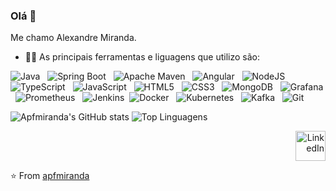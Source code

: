 ### Olá 👋

<!-- <img width="35%" align="right" alt="Github" src="https://cdn.dribbble.com/users/2459439/screenshots/5314041/gamerpeople1_3.gif" /> -->

Me chamo Alexandre Miranda.

- 👨‍💻 As principais ferramentas e liguagens que utilizo são:  

![Java](https://img.shields.io/badge/Java-007396?style=for-the-badge&logo=java&logoColor=white) &nbsp;
![Spring Boot](https://img.shields.io/badge/Spring_Boot-007396?style=for-the-badge&logo=springboot&logoColor=white) &nbsp;
![Apache Maven](https://img.shields.io/badge/Apache_Maven-C71A36?style=for-the-badge&logo=apachemaven&logoColor=white) &nbsp;
![Angular](https://img.shields.io/badge/Angular-DD0031?style=for-the-badge&logo=angular&logoColor=white) &nbsp;
![NodeJS](https://img.shields.io/badge/node.js-6DA55F?style=for-the-badge&logo=node.js&logoColor=white) &nbsp;
![TypeScript](https://img.shields.io/badge/typescript-%23007ACC.svg?style=for-the-badge&logo=typescript&logoColor=white) &nbsp;
![JavaScript](https://img.shields.io/badge/javascript-%23323330.svg?style=for-the-badge&logo=javascript&logoColor=%23F7DF1E) &nbsp;
![HTML5](https://img.shields.io/badge/HTML5-E34F26?style=for-the-badge&logo=html5&logoColor=white) &nbsp;
![CSS3](https://img.shields.io/badge/CSS3-1572B6?style=for-the-badge&logo=css3&logoColor=white) &nbsp;
![MongoDB](https://img.shields.io/badge/MongoDB-%234ea94b.svg?style=for-the-badge&logo=mongodb&logoColor=white) &nbsp;
![Grafana](https://img.shields.io/badge/Grafana-F46800?style=for-the-badge&logo=grafana&logoColor=white) &nbsp;
![Prometheus](https://img.shields.io/badge/Prometheus-E6522C?style=for-the-badge&logo=prometheus&logoColor=white) &nbsp;
![Jenkins](https://img.shields.io/badge/Jenkins-D24939?style=for-the-badge&logo=jenkins&logoColor=white)&nbsp;
![Docker](https://img.shields.io/badge/docker-%230db7ed.svg?style=for-the-badge&logo=docker&logoColor=white) &nbsp;
![Kubernetes](https://img.shields.io/badge/Kubernetes-326CE5?style=for-the-badge&logo=kubernetes&logoColor=white) &nbsp;
![Kafka](https://img.shields.io/badge/Kafka-326CE5?style=for-the-badge&logo=kubernetes&logoColor=white) &nbsp;
![Git](https://img.shields.io/badge/git-%23F05033.svg?style=for-the-badge&logo=git&logoColor=white)&nbsp;



![Apfmiranda's GitHub stats](https://github-readme-stats.vercel.app/api?username=apfmiranda&count_private=true&show_icons=true&theme=vue&hide_border=true)
![Top Linguagens](https://github-readme-stats.vercel.app/api/top-langs/?username=apfmiranda&layout=compact&&show_icons=true&theme=vue&hide_border=true)




<div align="right" >
    <a href="https://www.linkedin.com/in/apfmiranda/">
        <img width="48px" height="48px" alt="LinkedIn" src="https://cdn.icon-icons.com/icons2/1099/PNG/512/1485482199-linkedin_78667.png" />
    </a>
</div>


⭐️ From [apfmiranda](https://github.com/apfmiranda)



